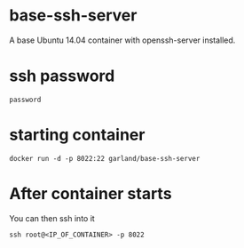 base-ssh-server
===============

A base Ubuntu 14.04 container with openssh-server installed.

# ssh password

    password

# starting container

    docker run -d -p 8022:22 garland/base-ssh-server

# After container starts
You can then ssh into it

    ssh root@<IP_OF_CONTAINER> -p 8022
